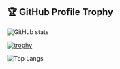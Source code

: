 ## 🏆 GitHub Profile Trophy

![GitHub stats](https://github-readme-stats.vercel.app/api?username=Mohamad-Farhan&count_private=true&show_icons=true&theme=algolia)

[![trophy](https://github-profile-trophy.vercel.app/?username=Mohamad-Farhan&theme=algolia)](https://github.com/ryo-ma/github-profile-trophy)

![Top Langs](https://github-readme-stats.vercel.app/api/top-langs/?username=Mohamad-Farhan&theme=algolia&layout=compact)
